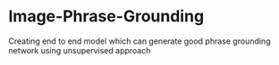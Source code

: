 # Image-Phrase-Grounding

Creating end to end model which can generate good phrase grounding network using unsupervised approach
